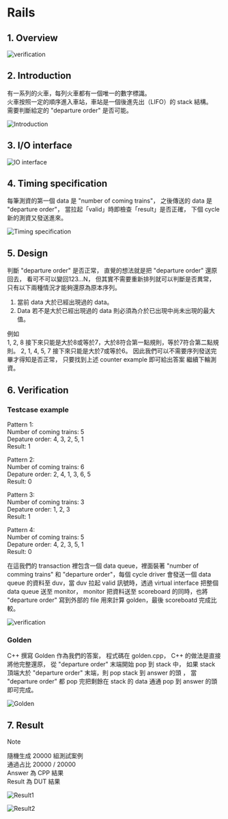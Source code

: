 # **Rails**

## **1. Overview**
![verification](https://github.com/Rex1110/UVM/assets/123956376/cd6f5715-2cc6-41f5-9d3e-e02a07bb8136)







## **2. Introduction**

有一系列的火車，每列火車都有一個唯一的數字標識。\
火車按照一定的順序進入車站，車站是一個後進先出（LIFO）的 stack 結構。\
需要判斷給定的 "departure order" 是否可能。

![Introduction](https://github.com/Rex1110/UVM/assets/123956376/a4783932-2e5d-4825-b502-9be104f8d0a8)




## **3. I/O interface**

![IO interface](https://github.com/Rex1110/UVM/assets/123956376/2e185a90-1aff-4abe-b41d-a30e1fc2dcd7)








## **4. Timing specification**
每筆測資的第一個 data 是 "number of coming trains"，
之後傳送的 data 是 "departure order"，
當拉起「valid」時即檢查「result」是否正確，
下個 cycle 新的測資又發送進來。

![Timing specification](https://github.com/Rex1110/UVM/assets/123956376/b775c2e4-2ee5-40a5-8a52-c1d8b24ff9f9)




## **5. Design**
判斷 "departure order" 是否正常，
直覺的想法就是把 "departure order" 還原回去，
看可不可以變回123...N，
但其實不需要重新排列就可以判斷是否異常，
只有以下兩種情況才能夠還原為原本序列。

1. 當前 data 大於已經出現過的 data。
2. Data 若不是大於已經出現過的 data 則必須為介於已出現中尚未出現的最大值。

例如 \
1, 2, 8 接下來只能是大於8或等於7，大於8符合第一點規則，等於7符合第二點規則。
2, 1, 4, 5, 7 接下來只能是大於7或等於6。
因此我們可以不需要序列發送完畢才得知是否正常，
只要找到上述 counter example 即可給出答案 繼續下輪測資。
## **6. Verification**
### Testcase example

Pattern 1:\
Number of coming trains: 5\
Depature order: 4, 3, 2, 5, 1\
Result: 1

Pattern 2:\
Number of coming trains: 6\
Depature order: 2, 4, 1, 3, 6, 5\
Result: 0

Pattern 3:\
Number of coming trains: 3\
Depature order: 1, 2, 3\
Result: 1

Pattern 4:\
Number of coming trains: 5\
Depature order: 4, 2, 3, 5, 1\
Result: 0

在這我們的 transaction 裡包含一個 data queue，裡面裝著 "number of comming trains" 和 "departure order"，每個 cycle driver 會發送一個 data queue 的資料至 duv，當 duv 拉起 valid 訊號時，透過 virtual interface 把整個 data queue 送至 monitor，
monitor 把資料送至 scoreboard 的同時，也將 "departure order" 寫到外部的 file 用來計算 golden，最後 scoreboatd 完成比較。

![verification](https://github.com/Rex1110/UVM/assets/123956376/82ece5e3-011d-4d50-9577-c57b2ff80434)






### Golden
C++ 撰寫 Golden 作為我們的答案，
程式碼在 golden.cpp，
C++ 的做法是直接將他完整還原，
從 "departure order" 末端開始 pop 到 stack 中，
如果 stack 頂端大於 "departure order" 末端，則 pop stack 到 answer 的頭 ，
當 "departure order" 都 pop 完把剩餘在 stack 的 data 通通 pop 到 answer 的頭即可完成。

![Golden](https://github.com/Rex1110/UVM/assets/123956376/fb51b042-6203-46cf-8699-6d30c6a27d2c)




## **7. Result**
> [!NOTE]
隨機生成 20000 組測試案例 \
通過占比 20000 / 20000  \
Answer 為 CPP 結果 \
Result 為 DUT 結果

![Result1](https://github.com/Rex1110/UVM/assets/123956376/936da0f4-abda-421c-93eb-8cbf08adda02)

![Result2](https://github.com/Rex1110/UVM/assets/123956376/0cdf30c4-4355-46dd-9092-f19e0282f847)






